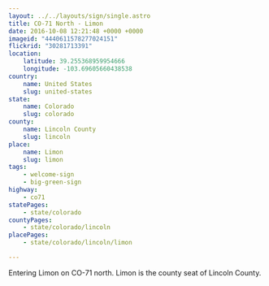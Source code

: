 ```yaml
---
layout: ../../layouts/sign/single.astro
title: CO-71 North - Limon
date: 2016-10-08 12:21:48 +0000 +0000
imageid: "4440611578277024151"
flickrid: "30281713391"
location:
    latitude: 39.255368959954666
    longitude: -103.69605660438538
country:
    name: United States
    slug: united-states
state:
    name: Colorado
    slug: colorado
county:
    name: Lincoln County
    slug: lincoln
place:
    name: Limon
    slug: limon
tags:
    - welcome-sign
    - big-green-sign
highway:
    - co71
statePages:
    - state/colorado
countyPages:
    - state/colorado/lincoln
placePages:
    - state/colorado/lincoln/limon

---
```

Entering Limon on CO-71 north.  Limon is the county seat of Lincoln County.